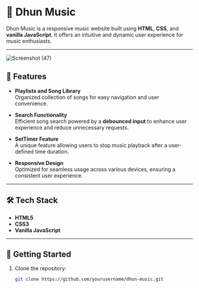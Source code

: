 # 🎵 Dhun Music  

Dhun Music is a responsive music website built using **HTML**, **CSS**, and **vanilla JavaScript**. It offers an intuitive and dynamic user experience for music enthusiasts.  

---
![Screenshot (47)](https://github.com/user-attachments/assets/3dcdd504-a405-4143-bb8c-8009ac0ae472)


## 🌟 Features  

- **Playlists and Song Library**  
  Organized collection of songs for easy navigation and user convenience.  

- **Search Functionality**  
  Efficient song search powered by a **debounced input** to enhance user experience and reduce unnecessary requests.  

- **SetTimer Feature**  
  A unique feature allowing users to stop music playback after a user-defined time duration.  

- **Responsive Design**  
  Optimized for seamless usage across various devices, ensuring a consistent user experience.  

---

## 🛠️ Tech Stack  

- **HTML5**  
- **CSS3**  
- **Vanilla JavaScript**  

---

## 🚀 Getting Started  

1. Clone the repository:  
   ```bash
   git clone https://github.com/yourusername/dhun-music.git
